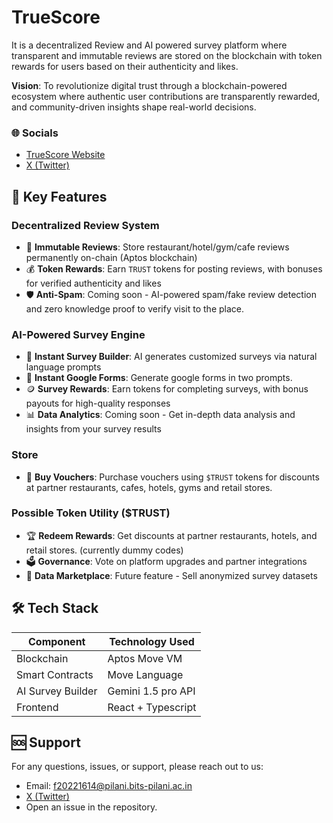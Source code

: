 # TrueScore

It is a decentralized Review and AI powered survey platform where transparent and immutable reviews are stored on the blockchain with token rewards for users based on their authenticity and likes.

**Vision**: To revolutionize digital trust through a blockchain-powered ecosystem where authentic user contributions are transparently rewarded, and community-driven insights shape real-world decisions.

### 🌐 Socials

- [TrueScore Website](https://true-score.vercel.app/)
- [X (Twitter)](https://x.com/true__score)

## 🌟 Key Features

### **Decentralized Review System**

- 📝 **Immutable Reviews**: Store restaurant/hotel/gym/cafe reviews permanently on-chain (Aptos blockchain)
- 💰 **Token Rewards**: Earn `TRUST` tokens for posting reviews, with bonuses for verified authenticity and likes
- 🛡️ **Anti-Spam**: Coming soon - AI-powered spam/fake review detection and zero knowledge proof to verify visit to the place.

### **AI-Powered Survey Engine**

- 🤖 **Instant Survey Builder**: AI generates customized surveys via natural language prompts
- 📝 **Instant Google Forms**: Generate google forms in two prompts.
- 🪙 **Survey Rewards**: Earn tokens for completing surveys, with bonus payouts for high-quality responses
- 📊 **Data Analytics**: Coming soon - Get in-depth data analysis and insights from your survey results

### **Store**

- 🎁 **Buy Vouchers**: Purchase vouchers using `$TRUST` tokens for discounts at partner restaurants, cafes, hotels, gyms and retail stores.

### **Possible Token Utility ($TRUST)**

- 🏆 **Redeem Rewards**: Get discounts at partner restaurants, hotels, and retail stores. (currently dummy codes)
- 🗳️ **Governance**: Vote on platform upgrades and partner integrations
- 🔄 **Data Marketplace**: Future feature - Sell anonymized survey datasets

## 🛠️ Tech Stack

| Component         | Technology Used    |
| ----------------- | ------------------ |
| Blockchain        | Aptos Move VM      |
| Smart Contracts   | Move Language      |
| AI Survey Builder | Gemini 1.5 pro API |
| Frontend          | React + Typescript |

## 🆘 Support

For any questions, issues, or support, please reach out to us:

- Email: f20221614@pilani.bits-pilani.ac.in
- [X (Twitter)](https://x.com/true__score)
- Open an issue in the repository.
